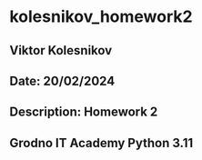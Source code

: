 # kolesnikov_homework2
## Viktor Kolesnikov
## Date: 20/02/2024
## Description: Homework 2
## Grodno IT Academy Python 3.11
